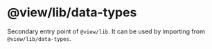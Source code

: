 # @view/lib/data-types

Secondary entry point of `@view/lib`. It can be used by importing from `@view/lib/data-types`.
